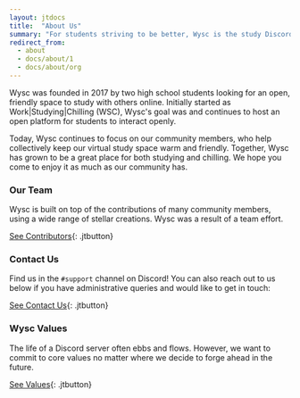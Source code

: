 ```yaml
---
layout: jtdocs
title:  "About Us"
summary: "For students striving to be better, Wysc is the study Discord server that delivers a cohesive, global online studying experience, as the first Discord server to present an edu-social cafe experience to an audience of hundreds."
redirect_from:
  - about
  - docs/about/1
  - docs/about/org
---
```


Wysc was founded in 2017 by two high school students looking for an open, friendly space to study with others online. Initially started as Work\|Studying\|Chilling (WSC), Wysc's goal was and continues to host an open platform for students to interact openly.

Today, Wysc continues to focus on our community members, who help collectively keep our virtual study space warm and friendly. Together, Wysc has grown to be a great place for both studying and chilling. We hope you come to enjoy it as much as our community has.


### Our Team

Wysc is built on top of the contributions of many community members, using a wide range of stellar creations. Wysc was a result of a team effort.

[See Contributors](/docs/dev/contributors){: .jtbutton}


### Contact Us

Find us in the `#support` channel on Discord! You can also reach out to us below if you have administrative queries and would like to get in touch:

[See Contact Us](/docs/contact){: .jtbutton}

### Wysc Values

The life of a Discord server often ebbs and flows. However, we want to commit to core values no matter where we decide to forge ahead in the future.

[See Values](/docs/values){: .jtbutton}
